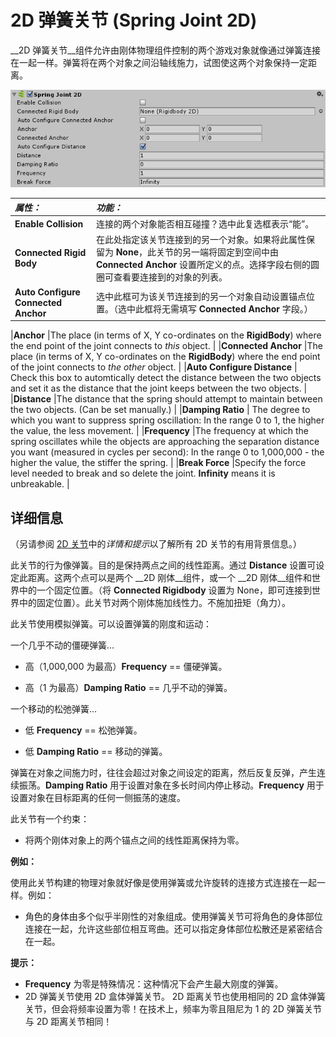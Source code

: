 2D 弹簧关节 (Spring Joint 2D)
===============


__2D 弹簧关节__组件允许由刚体物理组件控制的两个游戏对象就像通过弹簧连接在一起一样。弹簧将在两个对象之间沿轴线施力，试图使这两个对象保持一定距离。


![](../uploads/Main/SpringJoint2DInspector.png) 


|**_属性：_** |**_功能：_** |
|:---|:---|
|__Enable Collision__ |连接的两个对象能否相互碰撞？选中此复选框表示“能”。|
|__Connected Rigid Body__ |在此处指定该关节连接到的另一个对象。如果将此属性保留为 __None__，此关节的另一端将固定到空间中由 __Connected Anchor__ 设置所定义的点。选择字段右侧的圆圈可查看要连接到的对象的列表。|
|__Auto Configure Connected Anchor__ | 选中此框可为该关节连接到的另一个对象自动设置锚点位置。（选中此框将无需填写 __Connected Anchor__ 字段。） |    

|__Anchor__ |The place (in terms of X, Y co-ordinates on the __RigidBody__) where the end point of the joint connects to *this* object. |
|__Connected Anchor__ |The place (in terms of X, Y co-ordinates on the __RigidBody__) where the end point of the joint connects to *the other* object. |
|__Auto Configure Distance__ | Check this box to automtically detect the distance between the two objects and set it as the distance that the joint keeps between the two objects. |
|__Distance__ |The distance that the spring should attempt to maintain between the two objects. (Can be set manually.) |
|__Damping Ratio__ | The degree to which you want to suppress spring oscillation: In the range 0 to 1, the higher the value, the less movement. |
|__Frequency__ |The frequency at which the spring oscillates while the objects are approaching the separation distance you want (measured in cycles per second): In the range 0 to 1,000,000 - the higher the value, the stiffer the spring. |
|__Break Force__ |Specify the force level needed to break and so delete the joint. __Infinity__ means it is unbreakable. |


详细信息
-------
（另请参阅 [2D 关节](Joints2D.html)中的*详情和提示*以了解所有 2D 关节的有用背景信息。）


此关节的行为像弹簧。目的是保持两点之间的线性距离。通过 __Distance__ 设置可设定此距离。这两个点可以是两个 __2D 刚体__组件，或一个 __2D 刚体__组件和世界中的一个固定位置。（将 __Connected Rigidbody__ 设置为 None，即可连接到世界中的固定位置）。此关节对两个刚体施加线性力。不施加扭矩（角力）。

此关节使用模拟弹簧。可以设置弹簧的刚度和运动：

一个几乎不动的僵硬弹簧…

* 高（1,000,000 为最高）__Frequency__ == 僵硬弹簧。

* 高（1 为最高）__Damping Ratio__ == 几乎不动的弹簧。

一个移动的松弛弹簧...

* 低 __Frequency__ == 松弛弹簧。

* 低 __Damping Ratio__ == 移动的弹簧。

弹簧在对象之间施力时，往往会超过对象之间设定的距离，然后反复反弹，产生连续振荡。__Damping Ratio__ 用于设置对象在多长时间内停止移动。__Frequency__ 用于设置对象在目标距离的任何一侧振荡的速度。

此关节有一个约束：

* 将两个刚体对象上的两个锚点之间的线性距离保持为零。

**例如：**

使用此关节构建的物理对象就好像是使用弹簧或允许旋转的连接方式连接在一起一样。例如：

* 角色的身体由多个似乎半刚性的对象组成。使用弹簧关节可将角色的身体部位连接在一起，允许这些部位相互弯曲。还可以指定身体部位松散还是紧密结合在一起。


**提示：**

* __Frequency__ 为零是特殊情况：这种情况下会产生最大刚度的弹簧。
* 2D 弹簧关节使用 2D 盒体弹簧关节。
2D 距离关节也使用相同的 2D 盒体弹簧关节，但会将频率设置为零！在技术上，频率为零且阻尼为 1 的 2D 弹簧关节与 2D 距离关节相同！





